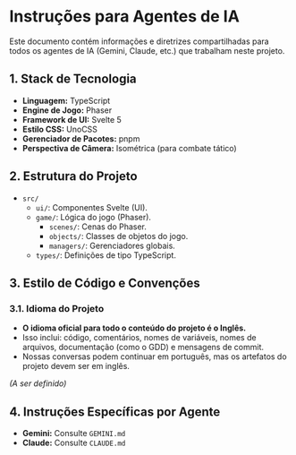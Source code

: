 # Instruções para Agentes de IA

Este documento contém informações e diretrizes compartilhadas para todos os agentes de IA (Gemini, Claude, etc.) que trabalham neste projeto.

## 1. Stack de Tecnologia

- **Linguagem:** TypeScript
- **Engine de Jogo:** Phaser
- **Framework de UI:** Svelte 5
- **Estilo CSS:** UnoCSS
- **Gerenciador de Pacotes:** pnpm
- **Perspectiva de Câmera:** Isométrica (para combate tático)

## 2. Estrutura do Projeto

- `src/`
    - `ui/`: Componentes Svelte (UI).
    - `game/`: Lógica do jogo (Phaser).
        - `scenes/`: Cenas do Phaser.
        - `objects/`: Classes de objetos do jogo.
        - `managers/`: Gerenciadores globais.
    - `types/`: Definições de tipo TypeScript.

## 3. Estilo de Código e Convenções

### 3.1. Idioma do Projeto

- **O idioma oficial para todo o conteúdo do projeto é o Inglês.**
- Isso inclui: código, comentários, nomes de variáveis, nomes de arquivos, documentação (como o GDD) e mensagens de commit.
- Nossas conversas podem continuar em português, mas os artefatos do projeto devem ser em inglês.

_(A ser definido)_

## 4. Instruções Específicas por Agente

- **Gemini:** Consulte `GEMINI.md`
- **Claude:** Consulte `CLAUDE.md`
